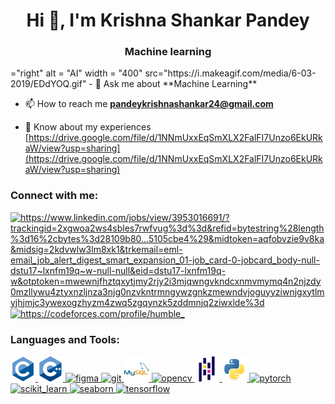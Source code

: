 <h1 align="center">Hi 👋, I'm Krishna Shankar Pandey</h1>
<h3 align="center">Machine learning</h3>
<img align>="right" alt = "AI" width = "400" src="https://i.makeagif.com/media/6-03-2019/EDdYOQ.gif"
- 💬 Ask me about **Machine Learning**

- 📫 How to reach me **pandeykrishnashankar24@gmail.com**

- 📄 Know about my experiences [https://drive.google.com/file/d/1NNmUxxEqSmXLX2FalFI7Unzo6EkURkaW/view?usp=sharing](https://drive.google.com/file/d/1NNmUxxEqSmXLX2FalFI7Unzo6EkURkaW/view?usp=sharing)

<h3 align="left">Connect with me:</h3>
<p align="left">
<a href="https://linkedin.com/in/https://www.linkedin.com/jobs/view/3953016691/?trackingid=2xgwoa2ws4sbles7rwfvug%3d%3d&refid=bytestring%28length%3d16%2cbytes%3d28109b80...5105cbe4%29&midtoken=aqfobvzie9v8ka&midsig=2kdvwlw3lm8xk1&trkemail=eml-email_job_alert_digest_smart_expansion_01-job_card-0-jobcard_body-null-dstu17~lxnfm19q~w-null-null&eid=dstu17-lxnfm19q-w&otptoken=mwewnjfhztqxytjmy2rjy2i3mjqwngvkndcxnmvmymq4n2njzdy0mzllywu4ztyxnzljnza3njg0nzvkntrmngywzgnkzmewndvjoguyyziwnjgxytlmyjhjmjc3ywexogzhyzm4zwq5zgqynzk5zddmnjq2ziwxlde%3d" target="blank"><img align="center" src="https://raw.githubusercontent.com/rahuldkjain/github-profile-readme-generator/master/src/images/icons/Social/linked-in-alt.svg" alt="https://www.linkedin.com/jobs/view/3953016691/?trackingid=2xgwoa2ws4sbles7rwfvug%3d%3d&refid=bytestring%28length%3d16%2cbytes%3d28109b80...5105cbe4%29&midtoken=aqfobvzie9v8ka&midsig=2kdvwlw3lm8xk1&trkemail=eml-email_job_alert_digest_smart_expansion_01-job_card-0-jobcard_body-null-dstu17~lxnfm19q~w-null-null&eid=dstu17-lxnfm19q-w&otptoken=mwewnjfhztqxytjmy2rjy2i3mjqwngvkndcxnmvmymq4n2njzdy0mzllywu4ztyxnzljnza3njg0nzvkntrmngywzgnkzmewndvjoguyyziwnjgxytlmyjhjmjc3ywexogzhyzm4zwq5zgqynzk5zddmnjq2ziwxlde%3d" height="30" width="40" /></a>
<a href="https://codeforces.com/profile/https://codeforces.com/profile/humble_" target="blank"><img align="center" src="https://raw.githubusercontent.com/rahuldkjain/github-profile-readme-generator/master/src/images/icons/Social/codeforces.svg" alt="https://codeforces.com/profile/humble_" height="30" width="40" /></a>
</p>

<h3 align="left">Languages and Tools:</h3>
<p align="left"> <a href="https://www.cprogramming.com/" target="_blank" rel="noreferrer"> <img src="https://raw.githubusercontent.com/devicons/devicon/master/icons/c/c-original.svg" alt="c" width="40" height="40"/> </a> <a href="https://www.w3schools.com/cpp/" target="_blank" rel="noreferrer"> <img src="https://raw.githubusercontent.com/devicons/devicon/master/icons/cplusplus/cplusplus-original.svg" alt="cplusplus" width="40" height="40"/> </a> <a href="https://www.figma.com/" target="_blank" rel="noreferrer"> <img src="https://www.vectorlogo.zone/logos/figma/figma-icon.svg" alt="figma" width="40" height="40"/> </a> <a href="https://git-scm.com/" target="_blank" rel="noreferrer"> <img src="https://www.vectorlogo.zone/logos/git-scm/git-scm-icon.svg" alt="git" width="40" height="40"/> </a> <a href="https://www.mysql.com/" target="_blank" rel="noreferrer"> <img src="https://raw.githubusercontent.com/devicons/devicon/master/icons/mysql/mysql-original-wordmark.svg" alt="mysql" width="40" height="40"/> </a> <a href="https://opencv.org/" target="_blank" rel="noreferrer"> <img src="https://www.vectorlogo.zone/logos/opencv/opencv-icon.svg" alt="opencv" width="40" height="40"/> </a> <a href="https://pandas.pydata.org/" target="_blank" rel="noreferrer"> <img src="https://raw.githubusercontent.com/devicons/devicon/2ae2a900d2f041da66e950e4d48052658d850630/icons/pandas/pandas-original.svg" alt="pandas" width="40" height="40"/> </a> <a href="https://www.python.org" target="_blank" rel="noreferrer"> <img src="https://raw.githubusercontent.com/devicons/devicon/master/icons/python/python-original.svg" alt="python" width="40" height="40"/> </a> <a href="https://pytorch.org/" target="_blank" rel="noreferrer"> <img src="https://www.vectorlogo.zone/logos/pytorch/pytorch-icon.svg" alt="pytorch" width="40" height="40"/> </a> <a href="https://scikit-learn.org/" target="_blank" rel="noreferrer"> <img src="https://upload.wikimedia.org/wikipedia/commons/0/05/Scikit_learn_logo_small.svg" alt="scikit_learn" width="40" height="40"/> </a> <a href="https://seaborn.pydata.org/" target="_blank" rel="noreferrer"> <img src="https://seaborn.pydata.org/_images/logo-mark-lightbg.svg" alt="seaborn" width="40" height="40"/> </a> <a href="https://www.tensorflow.org" target="_blank" rel="noreferrer"> <img src="https://www.vectorlogo.zone/logos/tensorflow/tensorflow-icon.svg" alt="tensorflow" width="40" height="40"/> </a> </p>
